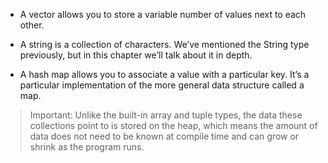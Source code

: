 
- A vector allows you to store a variable number of values next to each other.

- A string is a collection of characters. We’ve mentioned the String type previously, but in this chapter we’ll talk about it in depth.

- A hash map allows you to associate a value with a particular key. It’s a particular implementation of the more general data structure called a map.

> Important: Unlike the built-in array and tuple types, the data these collections point to is stored on the heap, which means the amount of data does not need to be known at compile time and can grow or shrink as the program runs.